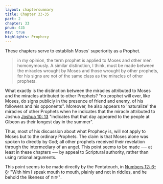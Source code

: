 ```yaml
---
layout: chaptersummary
title: Chapter 33-35
part: 2
chapter: 33
pnum: 435
nav: true
highlights: Prophecy
---
```


These chapters serve to establish Moses' superiority as a Prophet. 
> in my opinion, the term prophet is applied to Moses and other men homonymously. A similar distinction, I think, must be made between the miracles wrought by Moses and those wrought by other prophets, for his signs are not of the same class as the miracles of other prophets.

What exactly is the distinction between the miracles attributed to Moses and the miracles attributed to other Prophets? "no prophet will ever, like Moses, do signs publicly in the presence of friend and enemy, of his followers and his opponents". Moreover, he also appears to 'naturalize' the miracles of other Prophets when he indicates that the miracle attributed to Joshua [Joshua 10: 13](https://www.sefaria.org/Joshua.10.13?lang=bi&with=all&lang2=en) "indicates that that day appeared to the people at Gibeon as their longest day in the summer".

Thus, most of his discussion about what Prophecy is, will not apply to Moses but to the ordinary Prophets. The claim is that Moses alone was spoken to directly by God; all other prophets received their revelation through the intermediary of an angel. This point seems to be made --- at least in these chapters --- by appeal to Scriptural authority, rather than using rational arguments.

This point seems to be made directly by the Pentateuch, in [Numbers 12: 6-8](https://www.sefaria.org/Numbers.12.6?lang=bi&with=all&lang2=en): "With him I speak mouth to mouth, plainly and not in riddles, and he behold the likeness of יהוה".
